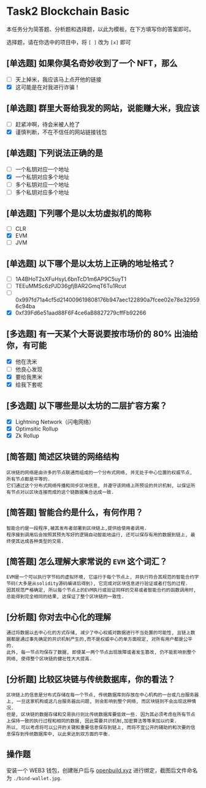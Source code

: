 # Task2 Blockchain Basic

本任务分为简答题、分析题和选择题，以此为模板，在下方填写你的答案即可。

选择题，请在你选中的项目中，将 `[ ]` 改为 `[x]` 即可

## [单选题] 如果你莫名奇妙收到了一个 NFT，那么

- [ ] 天上掉米，我应该马上点开他的链接
- [x] 这可能是在对我进行诈骗！

## [单选题] 群里大哥给我发的网站，说能赚大米，我应该

- [ ] 赶紧冲啊，待会米被人抢了
- [x] 谨慎判断，不在不信任的网站链接钱包

## [单选题] 下列说法正确的是

- [ ] 一个私钥对应一个地址
- [x] 一个私钥对应多个地址
- [ ] 多个私钥对应一个地址
- [ ] 多个私钥对应多个地址

## [单选题] 下列哪个是以太坊虚拟机的简称

- [ ] CLR
- [x] EVM
- [ ] JVM

## [单选题] 以下哪个是以太坊上正确的地址格式？

- [ ] 1A4BHoT2sXFuHsyL6bnTcD1m6AP9C5uyT1
- [ ] TEEuMMSc6zPJD36gfjBAR2GmqT6Tu1Rcut
- [ ] 0x997fd71a4cf5d214009619808176b947aec122890a7fcee02e78e329596c94ba
- [x] 0xf39Fd6e51aad88F6F4ce6aB8827279cffFb92266

## [多选题] 有一天某个大哥说要按市场价的 80% 出油给你，有可能

- [x] 他在洗米
- [ ] 他良心发现
- [x] 要给我黒米
- [x] 给我下套呢

## [多选题] 以下哪些是以太坊的二层扩容方案？

- [x] Lightning Network（闪电网络）
- [x] Optimsitic Rollup
- [x] Zk Rollup

## [简答题] 简述区块链的网络结构

```
区块链的网络是由许多的节点联通而组成的一个分布式网络, 并无处于中心位置的权威节点, 所有节点都是平等的.  
它们通过这个分布式网络传播和同步区块信息, 并遵守该网络上所预设的共识机制, 以保证所有节点对以区块连接而成的这个链数据集合达成一致.
```

## [简答题] 智能合约是什么，有何作用？

```
智能合约是一段程序,被其发布者部署到区块链上,提供给使用者调用.  
程序接到调用后会按照其预先写好的逻辑自动智能地运行, 还可以保存有用的数据到链上, 最终使其达成各种类型的交易.
```

## [简答题] 怎么理解大家常说的 `EVM` 这个词汇？

```
EVM是一个可以执行字节码的虚拟环境, 它运行于每个节点上, 并执行符合其规范的智能合约字节码(大多是从solidity源码编译后得到), 它完成对区块信息进行验证或者打包的过程.  
因其规范严格确定, 所以每个节点上的EVM执行或验证同样的交易或者智能合约的函数调用时,总能得到完全相同的结果, 这保证了整个区块链的一致性.
```

## [分析题] 你对去中心化的理解

```
通过将数据以去中心化的方式存储, 减少了中心权威对数据进行不当处置的可能性, 且链上数据都是通过事先确定的共识机制产生的,而不是权威中心的单方面规定, 对所有用户都是公平的.  
此外, 每一节点均保存了数据, 即使某一两个节点出现故障或者发生篡改, 仍不能影响到整个网络, 使得整个区块链的健壮性大大提高.
```

## [分析题] 比较区块链与传统数据库，你的看法？

```
区块链上的信息是分布式存储在每一个节点, 传统数据库则存放在中心机构的一台或几台服务器上, 一旦这家机构或这几台服务器出问题, 则会影响到整个网络, 而区块链则不会出现这种情况.  
但是, 区块链的数据存储和交易执行则比传统数据库要低效一些. 因为其必须考虑在所有节点上保持一致的执行过程和相同的数据, 因此需要共识机制,加密算法等等来加以约束.  
所以, 可以考虑将可以公开的关键和重要信息保存到链上, 而将不宜公开的辅助的和次要的信息保存到传统数据库中, 以此来达到双方面的平衡.
```

## 操作题

安装一个 WEB3 钱包，创建账户后与 [openbuild.xyz](https://openbuild.xyz/profile) 进行绑定，截图后文件命名为 `./bind-wallet.jpg`.
